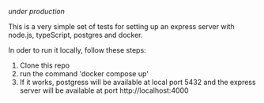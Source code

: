 *under production*

This is a very simple set of tests for setting up an express server with node.js, typeScript, postgres and docker.

In oder to run it locally, follow these steps:

1. Clone this repo
2. run the command 'docker compose up'
3. If it works, postgress will be available at local port 5432 and the express server will be available at port http://localhost:4000